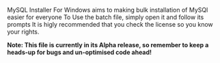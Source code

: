 MySQL Installer For Windows aims to making bulk installation of MySQl easier for everyone
To Use the batch file, simply open it and follow its prompts
It is higly recommended that you check the license so you know your rights.


**Note: This file is currently in its Alpha release, so remember to keep a heads-up for bugs and un-optimised code ahead!**
